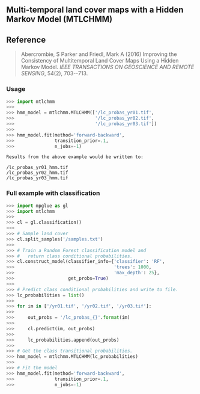 Multi-temporal land cover maps with a Hidden Markov Model (MTLCHMM)
---

## Reference

> Abercrombie, S Parker and Friedl, Mark A (2016) Improving the Consistency of Multitemporal Land 
Cover Maps Using a Hidden Markov Model. _IEEE TRANSACTIONS ON GEOSCIENCE AND REMOTE SENSING_, 54(2), 703--713.

### Usage

```python
>>> import mtlchmm
>>>
>>> hmm_model = mtlchmm.MTLCHMM(['/lc_probas_yr01.tif', 
>>>                              '/lc_probas_yr02.tif',
>>>                              '/lc_probas_yr03.tif'])
>>>
>>> hmm_model.fit(method='forward-backward', 
>>>               transition_prior=.1, 
>>>               n_jobs=-1)
```

```text
Results from the above example would be written to:

/lc_probas_yr01_hmm.tif
/lc_probas_yr02_hmm.tif
/lc_probas_yr03_hmm.tif
```

### Full example with classification

```python
>>> import mpglue as gl
>>> import mtlchmm
>>>
>>> cl = gl.classification()
>>>
>>> # Sample land cover
>>> cl.split_samples('/samples.txt')
>>>
>>> # Train a Random Forest classification model and
>>> #   return class conditional probabilities.
>>> cl.construct_model(classifier_info={'classifier': 'RF',
>>>                                     'trees': 1000,
>>>                                     'max_depth': 25},
>>>                    get_probs=True)
>>>
>>> # Predict class conditional probabilities and write to file.
>>> lc_probabilities = list()
>>>
>>> for im in ['/yr01.tif', '/yr02.tif', '/yr03.tif']:
>>>
>>>     out_probs = '/lc_probas_{}'.format(im)
>>>
>>>     cl.predict(im, out_probs)
>>>
>>>     lc_probabilities.append(out_probs)
>>>
>>> # Get the class transitional probabilities.
>>> hmm_model = mtlchmm.MTLCHMM(lc_probabilities)
>>>
>>> # Fit the model
>>> hmm_model.fit(method='forward-backward', 
>>>               transition_prior=.1, 
>>>               n_jobs=-1)
```